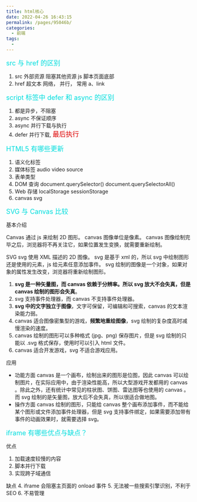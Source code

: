 ```yaml
---
title: html核心
date: 2022-04-26 16:43:15
permalink: /pages/95046b/
categories:
  - 前端
tags:
  -
---
```


<font color=#00dddd size=4>src 与 href 的区别</font>

1. src 外部资源 阻塞其他资源 js 脚本页面底部
2. href 超文本 网络， 并行， 常用 a、link

<font color=#00dddd size=4>script 标签中 defer 和 async 的区别</font>

1. 都是异步，不阻塞
2. async 不保证顺序
3. async 并行下载与执行
4. defer 并行下载, <font color=#dd0000 size=4>最后执行</font>

<font color=#00dddd size=4>HTML5 有哪些更新</font>

1. 语义化标签
2. 媒体标签 audio video source
3. 表单类型
4. DOM 查询 document.querySelector() document.querySelectorAll()
5. Web 存储 localStorage sessionStorage
6. canvas svg

<font color=#00dddd size=4>SVG 与 Canvas 比较</font>

基本介绍

Canvas
通过 js 来绘制 2D 图形。
canvas 图像单位是像素。
canvas 图像绘制完毕之后，浏览器将不再关注它，如果位置发生变换，就需要重新绘制。

SVG
svg 使用 XML 描述的 2D 图像。
svg 是基于 xml 的，所以 svg 中绘制图形还是使用的元素，js 给元素任意添加事件。
svg 绘制的图像是一个对象，如果对象的属性发生改变，浏览器将重新绘制图形。

1. **svg 是一种矢量图，而 canvas 依赖于分辨率。所以 svg 放大不会失真，但是 canvas 绘制的图形会失真**。
2. svg 支持事件处理器，而 canvas 不支持事件处理器。
3. **svg 中的文字独立于图像**，文字可保留，可编辑和可搜索，canvas 的文本渲染能力弱。
4. canvas 适合图像密集型的游戏，**频繁地重绘图像**，svg 绘制的复杂度高时减慢渲染的速度。
5. canvas 绘制的图形可以多种格式 (jpg、png) 保存图片，但是 svg 绘制的只能以 .svg 格式保存，使用时可以引入 html 文件。
6. canvas 适合开发游戏，svg 不适合游戏应用。

应用

- 功能方面
  canvas 是一个画布，绘制出来的图形是位图，因此 canvas 可以绘制图片，在实际应用中，由于渲染性能高，所以大型游戏开发都用的 canvas 。除此之外，还有统计中常见的柱状图、饼图、雷达图等也使用的 canvas 。而 svg 绘制的是矢量图，放大后不会失真，所以很适合做地图。
- 操作方面
  canvas 绘制的图形，只能给 canvas 整个画布添加事件，而不能给某个图形或文件添加事件处理器，但是 svg 支持事件绑定，如果需要添加带有事件的动画效果时，就需要选择 svg。

<font color=#00dddd size=4>iframe 有哪些优点与缺点？</font>

优点
1. 加载速度较慢的内容
2. 脚本并行下载
3. 实现跨子域通信

缺点
4. iframe 会阻塞主页面的 onload 事件
5. 无法被一些搜索引擎识别，不利于 SEO
6. 不易管理

